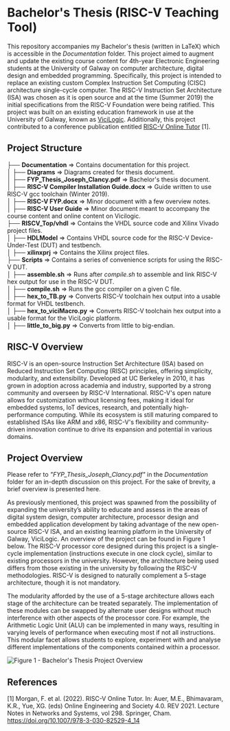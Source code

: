# Bachelor's Thesis (RISC-V Teaching Tool)

This repository accompanies my Bachelor's thesis (written in LaTeX) which is accessible in the _Documentation_ folder. This project aimed to augment and update the existing course content for 4th-year Electronic Engineering students at the University of Galway on computer architecture, digital design and embedded programming. Specifically, this project is intended to replace an existing custom Complex Instruction Set Computing (CISC) architecture single-cycle computer. The RISC-V Instruction Set Architecture (ISA) was chosen as it is open source and at the time (Summer 2019) the initial specifications from the RISC-V Foundation were being ratified. This project was built on an existing education framework in use at the University of Galway, known as [ViciLogic](https://ieeexplore.ieee.org/document/7058191). Additionally, this project contributed to a conference publication entitled [RISC-V Online Tutor](http://dx.doi.org/10.1007/978-3-030-82529-4_14) [1].

## Project Structure

├── __Documentation__ => Contains documentation for this project.  
│    ├── __Diagrams__ => Diagrams created for thesis document.  
│    ├── __FYP_Thesis_Joseph_Clancy.pdf__ => Bachelor's thesis document.  
│    ├── __RISC-V Compiler Installation Guide.docx__ => Guide written to use RISC-V gcc toolchain (Winter 2019).  
│    ├── __RISC-V FYP.docx__ => Minor document with a few overview notes.  
│    ├── __RISC-V User Guide__ => Minor document meant to accompany the course content and online content on Vicilogic.  
├── __RISCV_Top/vhdl__ => Contains the VHDL source code and Xilinx Vivado project files.  
│    ├── __HDLModel__ => Contains VHDL source code for the RISC-V Device-Under-Test (DUT) and testbench.  
│    ├── __xilinxprj__ => Contains the Xilinx project files.  
├── __Scripts__ => Contains a series of convenience scripts for using the RISC-V DUT.  
│    ├── __assemble.sh__ => Runs after _compile.sh_ to assemble and link RISC-V hex output for use in the RISC-V DUT.  
│    ├── __compile.sh__ => Runs the gcc compiler on a given C file.  
│    ├── __hex_to_TB.py__ => Converts RISC-V toolchain hex output into a usable format for VHDL testbench.  
│    ├── __hex_to_viciMacro.py__ => Converts RISC-V toolchain hex output into a usable format for the ViciLogic platform.  
│    ├── __little_to_big.py__ => Converts from little to big-endian.  

## RISC-V Overview

RISC-V is an open-source Instruction Set Architecture (ISA) based on Reduced Instruction Set Computing (RISC) principles, offering simplicity, modularity, and extensibility. Developed at UC Berkeley in 2010, it has grown in adoption across academia and industry, supported by a strong community and overseen by RISC-V International. RISC-V's open nature allows for customization without licensing fees, making it ideal for embedded systems, IoT devices, research, and potentially high-performance computing. While its ecosystem is still maturing compared to established ISAs like ARM and x86, RISC-V's flexibility and community-driven innovation continue to drive its expansion and potential in various domains.

## Project Overview

Please refer to _"FYP_Thesis_Joseph_Clancy.pdf"_ in the _Documentation_ folder for an in-depth discussion on this project. For the sake of brevity, a brief overview is presented here.

As previously mentioned, this project was spawned from the possibility of expanding the university’s ability to educate and assess in the areas of digital system design, computer architecture, processor design
and embedded application development by taking advantage of the new open-source RISC-V ISA, and an existing learning platform in the University of Galway, ViciLogic. An overview of the project can be found in Figure 1 below. The RISC-V processor core designed during this project is a single-cycle implementation (instructions execute in one clock cycle), similar to existing processors in the university. However, the architecture being used differs from those existing in the university by following the RISC-V methodologies. RISC-V is designed to naturally complement a 5-stage architecture, though it is not mandatory.

The modularity afforded by the use of a 5-stage architecture allows each stage of the architecture can be treated separately. The implementation of these modules can be swapped by alternate user designs without much interference with other aspects of the processor core. For example, the Arithmetic Logic Unit (ALU) can be implemented in many ways, resulting in varying levels of performance when executing most if not all instructions. This modular facet allows students to explore, experiment with and analyse different implementations of the components contained within a processor.

![Figure 1 - Bachelor's Thesis Project Overview](/Documentation/Diagrams/FYP_Context.png})

## References
[1] Morgan, F. et al. (2022). RISC-V Online Tutor. In: Auer, M.E., Bhimavaram, K.R., Yue, XG. (eds) Online Engineering and Society 4.0. REV 2021. Lecture Notes in Networks and Systems, vol 298. Springer, Cham. https://doi.org/10.1007/978-3-030-82529-4_14

